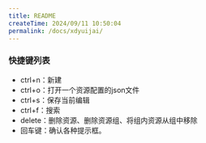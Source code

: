 ```yaml
---
title: README
createTime: 2024/09/11 10:50:04
permalink: /docs/xdyuijai/
---
```

### 快捷键列表

* ctrl+n：新建
* ctrl+o：打开一个资源配置的json文件
* ctrl+s：保存当前编辑
* ctrl+f：搜索
* delete：删除资源、删除资源组、将组内资源从组中移除
* 回车键：确认各种提示框。